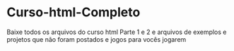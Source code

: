 # Curso-html-Completo
Baixe todos os arquivos do curso html Parte 1 e 2 e arquivos de exemplos  e projetos que não foram postados e jogos para vocês jogarem
